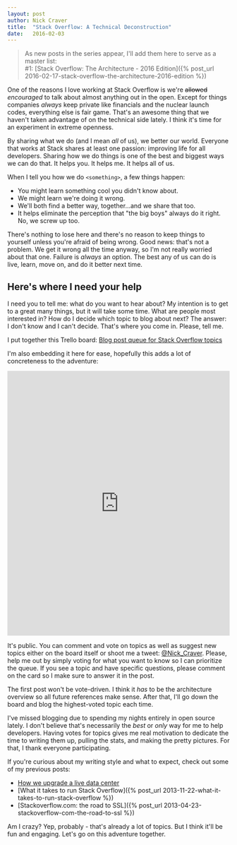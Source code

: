 ```yaml
---
layout: post
author: Nick Craver
title:  "Stack Overflow: A Technical Deconstruction"
date:   2016-02-03
---
```

> As new posts in the series appear, I'll add them here to serve as a master list:  
> #1: [Stack Overflow: The Architecture - 2016 Edition]({% post_url 2016-02-17-stack-overflow-the-architecture-2016-edition %})

One of the reasons I love working at Stack Overflow is we're <s>allowed</s> *encouraged* to talk about almost anything out in the open. Except for things companies *always* keep private like financials and the nuclear launch codes, everything else is fair game. That's an awesome thing that we haven't taken advantage of on the technical side lately. I think it's time for an experiment in extreme openness.

By sharing what we do (and I mean *all* of us), we better our world. Everyone that works at Stack shares at least one passion: improving life for all developers. Sharing how we do things is one of the best and biggest ways we can do that. It helps you. It helps me. It helps all of us.

When I tell you how we do `<something>`, a few things happen:

- You might learn something cool you didn't know about.
- We might learn we're doing it wrong.
- We'll both find a better way, together...and we share that too.
- It helps eliminate the perception that "the big boys" always do it right. No, we screw up too.

There's nothing to lose here and there's no reason to keep things to yourself unless you're afraid of being wrong. Good news: that's not a problem. We get it wrong all the time anyway, so I'm not really worried about that one. Failure is *always* an option. The best any of us can do is live, learn, move on, and do it better next time.
<!--more-->

## Here's where I need your help
I need you to tell me: what do you want to hear about? My intention is to get to a great many things, but it will take some time. What are people most interested in? How do I decide which topic to blog about next? The answer: I don't know and I can't decide. That's where you come in. Please, tell me.

I put together this Trello board: [Blog post queue for Stack Overflow topics](https://trello.com/b/0zgQjktX/blog-post-queue-for-stack-overflow-topics)

I'm also embedding it here for ease, hopefully this adds a lot of concreteness to the adventure:
<iframe src="https://trello.com/b/0zgQjktX.html" frameBorder="0" width="100%" height="600"></iframe>

It's public. You can comment and vote on topics as well as suggest new topics either on the board itself or shoot me a tweet: [@Nick_Craver](https://twitter.com/Nick_Craver). Please, help me out by simply voting for what you want to know so I can prioritize the queue. If you see a topic and have specific questions, please comment on the card so I make sure to answer it in the post.

The first post won't be vote-driven. I think it *has* to be the architecture overview so all future references make sense. After that, I'll go down the board and blog the highest-voted topic each time.

I've missed blogging due to spending my nights entirely in open source lately. I don't believe that's necessarily the *best* or *only* way for me to help developers. Having votes for topics gives me real motivation to dedicate the time to writing them up, pulling the stats, and making the pretty pictures. For that, I thank everyone participating.

If you're curious about my writing style and what to expect, check out some of my previous posts:

- [How we upgrade a live data center](http://blog.serverfault.com/2015/03/05/how-we-upgrade-a-live-data-center/)
- [What it takes to run Stack Overflow]({% post_url 2013-11-22-what-it-takes-to-run-stack-overflow %})
- [Stackoverflow.com: the road to SSL]({% post_url 2013-04-23-stackoverflow-com-the-road-to-ssl %})

Am I crazy? Yep, probably - that's already a lot of topics. But I think it'll be fun and engaging. Let's go on this adventure together.